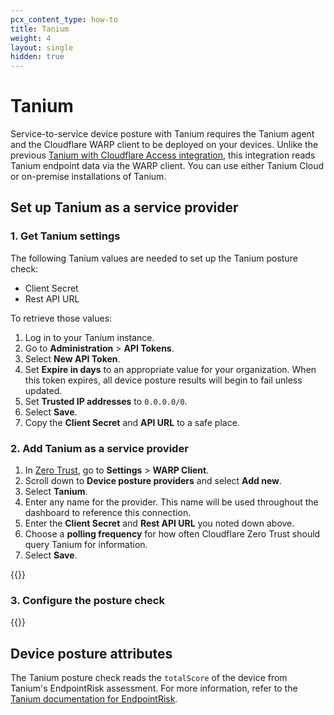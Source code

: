 ```yaml
---
pcx_content_type: how-to
title: Tanium
weight: 4
layout: single
hidden: true
---
```


# Tanium

Service-to-service device posture with Tanium requires the Tanium agent and the Cloudflare WARP client to be deployed on your devices. Unlike the previous [Tanium with Cloudflare Access integration](/cloudflare-one/identity/devices/tanium), this integration reads Tanium endpoint data via the WARP client. You can use either Tanium Cloud or on-premise installations of Tanium.

## Set up Tanium as a service provider

### 1. Get Tanium settings

The following Tanium values are needed to set up the Tanium posture check:

- Client Secret
- Rest API URL

To retrieve those values:

1. Log in to your Tanium instance.
2. Go to **Administration** > **API Tokens**.
3. Select **New API Token**.
4. Set **Expire in days** to an appropriate value for your organization. When this token expires, all device posture results will begin to fail unless updated.
5. Set **Trusted IP addresses** to `0.0.0.0/0`.
6. Select **Save**.
7. Copy the **Client Secret** and **API URL** to a safe place.

### 2. Add Tanium as a service provider

1. In [Zero Trust](https://one.dash.cloudflare.com), go to **Settings** > **WARP Client**.
2. Scroll down to **Device posture providers** and select **Add new**.
3. Select **Tanium**.
4. Enter any name for the provider. This name will be used throughout the dashboard to reference this connection.
5. Enter the **Client Secret** and **Rest API URL** you noted down above.
6. Choose a **polling frequency** for how often Cloudflare Zero Trust should query Tanium for information.
7. Select **Save**.

{{<render file="/posture/_test-posture-provider.md">}}

### 3. Configure the posture check

{{<render file="posture/_configure-posture-check.md" withParameters="Tanium">}}

## Device posture attributes

The Tanium posture check reads the `totalScore` of the device from Tanium's EndpointRisk assessment. For more information, refer to the [Tanium documentation for EndpointRisk](https://developer.tanium.com/site/global/apis/graphql/spectaql/index.gsp#definition-EndpointRisk).
